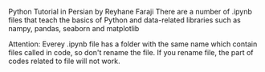 Python Tutorial in Persian by Reyhane Faraji
There are a number of .ipynb files that teach the basics of Python and data-related libraries such as nampy, pandas, seaborn and matplotlib

Attention:
Everey .ipynb file has a folder with the same name which contain files called in code, so don't rename the file. If you rename file, the part of codes related to file will not work.
